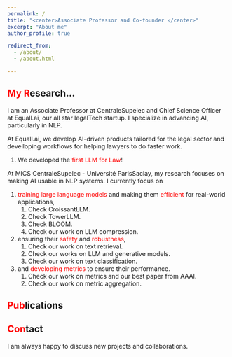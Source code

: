 ```yaml
---
permalink: / 
title: "<center>Associate Professor and Co-founder </center>"
excerpt: "About me"
author_profile: true

redirect_from:
  - /about/
  - /about.html

---
```



<span style="color:red">My R</span>esearch...
------

I am an Associate Professor at CentraleSupelec and Chief Science Officer at Equall.ai, our all star legalTech startup. I specialize in advancing AI, particularly in NLP. 

At Equall.ai, we develop AI-driven products tailored for the legal sector and develloping workflows for helping lawyers to do faster work.
  1. We developed the <span style="color:red">first LLM for Law</span>!

At MICS CentraleSupelec - Université ParisSaclay, my research focuses on making AI usable in NLP systems. I currently focus on
1. <span style="color:red">training large language models</span> and making them <span style="color:red">efficient</span> for real-world applications, 
   1. Check CroissantLLM.
   2. Check TowerLLM.
   3. Check BLOOM.
   4. Check our work on LLM compression.
2. ensuring their <span style="color:red">safety</span> and <span style="color:red">robustness</span>,
   1. Check our work on text retrieval.
   2. Check our works on LLM and generative models.
   3. Check our work on text classification.
3. and <span style="color:red">developing metrics</span> to ensure their performance.
   1. Check our work on metrics and our best paper from AAAI.
   2. Check our work on metric aggregation.


<span style="color:red">Pub</span>lications
------

<script src="https://bibbase.org/show?bib=https://dblp.org/pid/229/3167.bib&jsonp=1"></script>



<span style="color:red">Con</span>tact
------
I am always happy to discuss new projects and collaborations.


